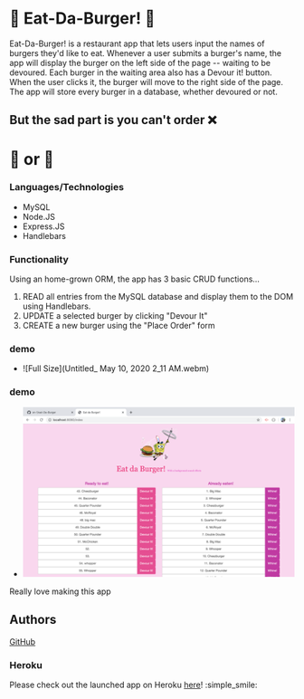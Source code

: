 # :hamburger: Eat-Da-Burger! :hamburger:

 Eat-Da-Burger! is a restaurant app that lets users input the names of burgers they'd like to eat. Whenever a user submits a burger's name, the app will display the burger on the left side of the page -- waiting to be devoured. Each burger in the waiting area also has a Devour it! button. When the user clicks it, the burger will move to the right side of the page. The app will store every burger in a database, whether devoured or not.

## But the sad part is you can't order :x:

# :fries: or :pizza:


### Languages/Technologies
* MySQL
* Node.JS
* Express.JS
* Handlebars

### Functionality
Using an home-grown ORM, the app has 3 basic CRUD functions...
  1. READ all entries from the MySQL database and display them to the DOM using Handlebars.
  2. UPDATE a selected burger by clicking "Devour It"
  3. CREATE a new burger using the "Place Order" form 

### demo

  * ![Full Size](Untitled_ May 10, 2020 2_11 AM.webm)


  
### demo

  * ![Full Size](eat-da-burger.png)

 Really love making this app


## Authors
[GitHub](https://github.com/sn-1)

### Heroku
Please check out the launched app on Heroku [here](https://eat-da-burger-nawrin.herokuapp.com)! :simple_smile:
